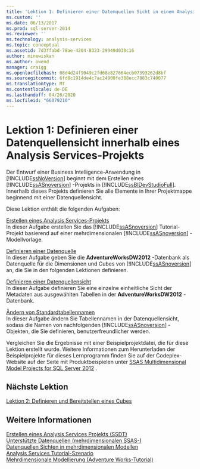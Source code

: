 ```yaml
---
title: 'Lektion 1: Definieren einer Datenquellen Sicht in einem Analysis Services Projekt | Microsoft-Dokumentation'
ms.custom: ''
ms.date: 06/13/2017
ms.prod: sql-server-2014
ms.reviewer: ''
ms.technology: analysis-services
ms.topic: conceptual
ms.assetid: 7d3ffabd-78ae-4204-8323-29949d030c16
author: minewiskan
ms.author: owend
manager: craigg
ms.openlocfilehash: 08d4d24f9049c2fd68e827664ecb07393262d8bf
ms.sourcegitcommit: 6fd8c1914de4c7ac24900fe388ecc7883c740077
ms.translationtype: MT
ms.contentlocale: de-DE
ms.lasthandoff: 04/26/2020
ms.locfileid: "66079210"
---
```

# <a name="lesson-1-defining-a-data-source-view-within-an-analysis-services-project"></a>Lektion 1: Definieren einer Datenquellensicht innerhalb eines Analysis Services-Projekts
  Der Entwurf einer Business Intelligence-Anwendung in [!INCLUDE[ssNoVersion](../includes/ssnoversion-md.md)] beginnt mit dem Erstellen eines [!INCLUDE[ssASnoversion](../includes/ssasnoversion-md.md)] -Projekts in [!INCLUDE[ssBIDevStudioFull](../includes/ssbidevstudiofull-md.md)]. Innerhalb dieses Projekts definieren Sie alle Elemente in Ihrer Projektmappe beginnend mit einer Datenquellensicht.  
  
 Diese Lektion enthält die folgenden Aufgaben:  
  
 [Erstellen eines Analysis Services-Projekts](lesson-1-1-creating-an-analysis-services-project.md)  
 In dieser Aufgabe erstellen Sie das [!INCLUDE[ssASnoversion](../includes/ssasnoversion-md.md)] Tutorial-Projekt basierend auf einer mehrdimensionalen [!INCLUDE[ssASnoversion](../includes/ssasnoversion-md.md)] -Modellvorlage.  
  
 [Definieren einer Datenquelle](lesson-1-2-defining-a-data-source.md)  
 In dieser Aufgabe geben Sie die **AdventureWorksDW2012** -Datenbank als Datenquelle für die Dimensionen und Cubes von [!INCLUDE[ssASnoversion](../includes/ssasnoversion-md.md)] an, die Sie in den folgenden Lektionen definieren.  
  
 [Definieren einer Datenquellensicht](lesson-1-3-defining-a-data-source-view.md)  
 In dieser Aufgabe definieren Sie eine einzelne einheitliche Sicht der Metadaten aus ausgewählten Tabellen in der **AdventureWorksDW2012** -Datenbank.  
  
 [Ändern von Standardtabellennamen](lesson-1-4-modifying-default-table-names.md)  
 In dieser Aufgabe ändern Sie Tabellennamen in der Datenquellensicht, sodass die Namen von nachfolgenden [!INCLUDE[ssASnoversion](../includes/ssasnoversion-md.md)] -Objekten, die Sie definieren, benutzerfreundlicher werden.  
  
 Vergleichen Sie die Ergebnisse mit einer Beispielprojektdatei, die für diese Lektion erstellt wurde. Weitere Informationen zum Herunterladen der Beispielprojekte für dieses Lernprogramm finden Sie auf der Codeplex-Website auf der Seite mit Produktbeispielen unter [SSAS Multidimensional Model Projects for SQL Server 2012](https://go.microsoft.com/fwlink/p/?LinkID=221866) .  
  
## <a name="next-lesson"></a>Nächste Lektion  
 [Lektion 2: Definieren und Bereitstellen eines Cubes](lesson-2-defining-and-deploying-a-cube.md)  
  
## <a name="see-also"></a>Weitere Informationen  
 [Erstellen eines Analysis Services Projekts &#40;SSDT&#41;](multidimensional-models/create-an-analysis-services-project-ssdt.md)   
 [Unterstützte Datenquellen &#40;mehrdimensionalen SSAS-&#41;](multidimensional-models/supported-data-sources-ssas-multidimensional.md)   
 [Datenquellen Sichten in mehrdimensionalen Modellen](multidimensional-models/data-source-views-in-multidimensional-models.md)   
 [Analysis Services Tutorial-Szenario](analysis-services-tutorial-scenario.md)   
 [Mehrdimensionale Modellierung &#40;Adventure Works-Tutorial&#41;](multidimensional-modeling-adventure-works-tutorial.md)  
  
  
